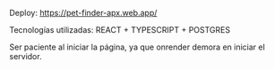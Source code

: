 Deploy: https://pet-finder-apx.web.app/

Tecnologías utilizadas: REACT + TYPESCRIPT + POSTGRES

Ser paciente al iniciar la página, ya que onrender demora en iniciar el servidor.
